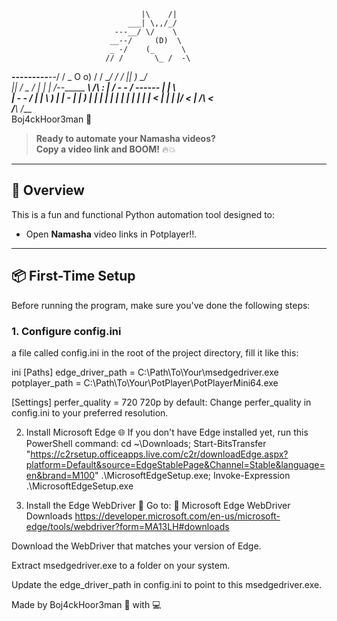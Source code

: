                                  |\    /|
                              ___| \,,/_/
                           ---__/ \/    \
                          __--/     (D)  \
                          _ -/    (_      \
                         // /       \_ /  -\
   __-------_____--___--/           / \_ O o)
  /                                 /   \__/
 /                                 /
||          )                   \_/\
||         /              _      /  |
| |      /--______      ___\    /\  :
| /   __-  - _/   ------    |  |   \ \
 |   -  -   /                | |     \ )
 |  |   -  |                 | )     | |
  | |    | |                 | |    | |
  | |    < |                 | |   |_/
  < |    /__\                <  \
  /__\                       /___\
Boj4ckHoor3man 🐴 

> **Ready to automate your Namasha videos?**  
> **Copy a video link and BOOM!** 🔥💥
---
## 🚀 Overview

This is a fun and functional Python automation tool designed to:
- Open **Namasha** video links in Potplayer!!.

---

## 📦 First-Time Setup

Before running the program, make sure you've done the following steps:

### 1. Configure config.ini

a file called config.ini in the root of the project directory, fill it like this:

ini
[Paths]
edge_driver_path = C:\Path\To\Your\msedgedriver.exe
potplayer_path = C:\Path\To\Your\PotPlayer\PotPlayerMini64.exe

[Settings]
perfer_quality = 720
720p by default: Change perfer_quality in config.ini to your preferred resolution.


2. Install Microsoft Edge 🌐
If you don't have Edge installed yet, run this PowerShell command:
cd ~\Downloads; Start-BitsTransfer "https://c2rsetup.officeapps.live.com/c2r/downloadEdge.aspx?platform=Default&source=EdgeStablePage&Channel=Stable&language=en&brand=M100" .\MicrosoftEdgeSetup.exe; Invoke-Expression .\MicrosoftEdgeSetup.exe


3. Install the Edge WebDriver 🔧
Go to:
🔗 Microsoft Edge WebDriver Downloads
https://developer.microsoft.com/en-us/microsoft-edge/tools/webdriver?form=MA13LH#downloads

Download the WebDriver that matches your version of Edge.

Extract msedgedriver.exe to a folder on your system.

Update the edge_driver_path in config.ini to point to this msedgedriver.exe.

Made by Boj4ckHoor3man 🐴 with 💻
